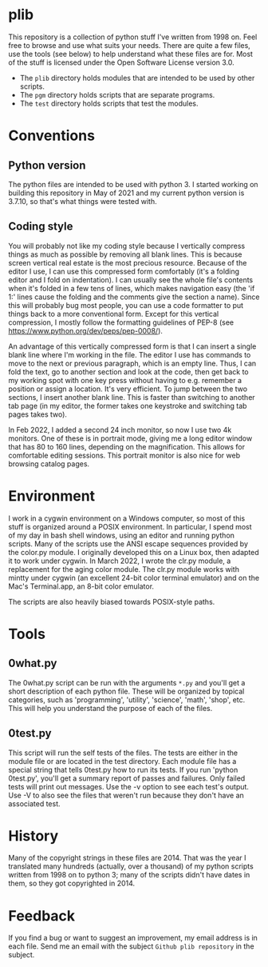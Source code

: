 # plib

This repository is a collection of python stuff I've written from 1998 on.
Feel free to browse and use what suits your needs.  There are quite a few
files, use the tools (see below) to help understand what these files are
for.  Most of the stuff is licensed under the Open Software License version
3.0.

* The `plib` directory holds modules that are intended to be used by other
  scripts.
* The `pgm` directory holds scripts that are separate programs.
* The `test` directory holds scripts that test the modules.

# Conventions

## Python version

The python files are intended to be used with python 3.  I started working
on building this repository in May of 2021 and my current python version is
3.7.10, so that's what things were tested with.

## Coding style

You will probably not like my coding style because I vertically compress
things as much as possible by removing all blank lines.  This is because
screen vertical real estate is the most precious resource.  Because of the
editor I use, I can use this compressed form comfortably (it's a folding
editor and I fold on indentation).  I can usually see the whole file's
contents when it's folded in a few tens of lines, which makes navigation
easy (the 'if 1:' lines cause the folding and the comments give the section
a name).  Since this will probably bug most people, you can use a code
formatter to put things back to a more conventional form.  Except for this
vertical compression, I mostly follow the formatting guidelines of PEP-8
(see https://www.python.org/dev/peps/pep-0008/).

An advantage of this vertically compressed form is that I can insert a
single blank line where I'm working in the file.  The editor I use has
commands to move to the next or previous paragraph, which is an empty line.
Thus, I can fold the text, go to another section and look at the code, then
get back to my working spot with one key press without having to e.g.
remember a position or assign a location.  It's very efficient.  To jump
between the two sections, I insert another blank line.  This is faster than
switching to another tab page (in my editor, the former takes one keystroke
and switching tab pages takes two).

In Feb 2022, I added a second 24 inch monitor, so now I use two 4k
monitors.  One of these is in portrait mode, giving me a long editor window
that has 80 to 160 lines, depending on the magnification.  This allows for
comfortable editing sessions.  This portrait monitor is also nice for web
browsing catalog pages.

# Environment

I work in a cygwin environment on a Windows computer, so most of this stuff
is organized around a POSIX environment.  In particular, I spend most of my
day in bash shell windows, using an editor and running python scripts.
Many of the scripts use the ANSI escape sequences provided by the color.py
module.  I originally developed this on a Linux box, then adapted it to
work under cygwin.  In March 2022, I wrote the clr.py module, a replacement
for the aging color module.  The clr.py module works with mintty under
cygwin (an excellent 24-bit color terminal emulator) and on the Mac's
Terminal.app, an 8-bit color emulator.

The scripts are also heavily biased towards POSIX-style paths.

# Tools

## 0what.py

The 0what.py script can be run with the arguments `*.py` and you'll get
a short description of each python file.  These will be organized by 
topical categories, such as 'programming', 'utility', 'science', 
'math', 'shop', etc.  This will help you understand the purpose of each of
the files.

## 0test.py

This script will run the self tests of the files.  The tests are either
in the module file or are located in the test directory.  Each module
file has a special string that tells 0test.py how to run its tests.
If you run 'python 0test.py', you'll get a summary report of passes and
failures.  Only failed tests will print out messages.  Use the -v option
to see each test's output.  Use -V to also see the files that weren't
run because they don't have an associated test.

# History

Many of the copyright strings in these files are 2014.  That was the year I
translated many hundreds (actually, over a thousand) of my python scripts
written from 1998 on to python 3; many of the scripts didn't have dates in
them, so they got copyrighted in 2014.

# Feedback

If you find a bug or want to suggest an improvement, my email address is in
each file.  Send me an email with the subject `Github plib repository` in
the subject.
